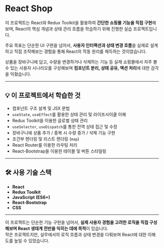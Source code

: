 # React Shop

이 프로젝트는 React와 Redux Toolkit을 활용하여 **간단한 쇼핑몰 기능을 직접 구현**해보며, React의 핵심 개념과 상태 관리 흐름을 학습하기 위해 진행한 실습 프로젝트입니다.

주요 목표는 단순한 UI 구현을 넘어서, **사용자 인터랙션과 상태 변경 흐름**을 실제로 설계하고 직접 조작해보는 경험을 통해 React의 작동 원리를 체득하는 것이었습니다.

상품을 장바구니에 담고, 수량을 변경하거나 삭제하는 기능 등 실제 쇼핑몰에서 자주 볼 수 있는 사용자 시나리오를 구성해보며 **컴포넌트 분리, 상태 공유, 액션 처리**에 대한 감각을 익혔습니다.

---

## 💡 이 프로젝트에서 학습한 것

- 컴포넌트 구조 설계 및 JSX 문법
- `useState`, `useEffect`를 활용한 상태 관리 및 라이프사이클 이해
- Redux Toolkit을 이용한 글로벌 상태 관리
- `useSelector`, `useDispatch`를 통한 전역 상태 접근 및 수정
- 장바구니에 상품 추가 / 중복 시 수량 증가 / 삭제 기능 구현
- 조건부 렌더링 및 리스트 렌더링 (`map`)
- React Router를 이용한 라우팅 처리
- React-Bootstrap을 이용한 테이블 및 버튼 스타일링

---

## 🛠 사용 기술 스택

- **React**
- **Redux Toolkit**
- **JavaScript (ES6+)**
- **React-Bootstrap**
- **CSS**

---

이 프로젝트는 단순한 기능 구현을 넘어서, **실제 사용자 경험을 고려한 로직을 직접 구성해보며 React 생태계 전반을 익히는 데에 목적**이 있습니다.  
작은 프로젝트지만, 실무에서의 로직 흐름과 상태 변경을 다뤄보며 React에 대한 이해도를 높일 수 있었습니다.
